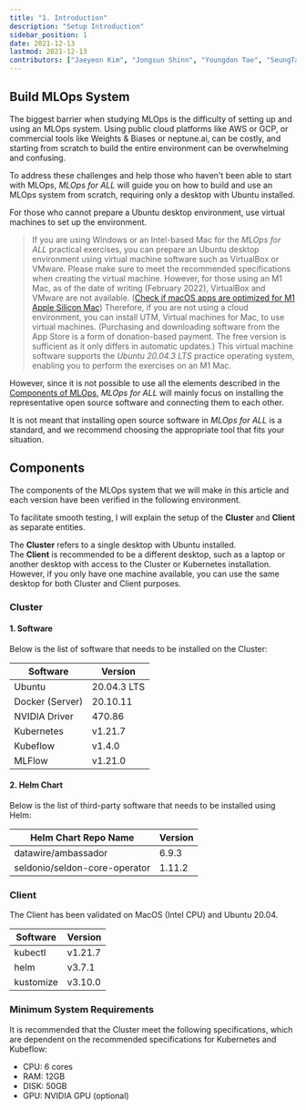 ```yaml
---
title: "1. Introduction"
description: "Setup Introduction"
sidebar_position: 1
date: 2021-12-13
lastmod: 2021-12-13
contributors: ["Jaeyeon Kim", "Jongsun Shinn", "Youngdon Tae", "SeungTae Kim"]
---
```


## Build MLOps System

The biggest barrier when studying MLOps is the difficulty of setting up and using an MLOps system. Using public cloud platforms like AWS or GCP, or commercial tools like Weights & Biases or neptune.ai, can be costly, and starting from scratch to build the entire environment can be overwhelming and confusing.

To address these challenges and help those who haven't been able to start with MLOps, *MLOps for ALL* will guide you on how to build and use an MLOps system from scratch, requiring only a desktop with Ubuntu installed.

For those who cannot prepare a Ubuntu desktop environment, use virtual machines to set up the environment.

> If you are using Windows or an Intel-based Mac for the *MLOps for ALL* practical exercises, you can prepare an Ubuntu desktop environment using virtual machine software such as VirtualBox or VMware. Please make sure to meet the recommended specifications when creating the virtual machine.
> However, for those using an M1 Mac, as of the date of writing (February 2022), VirtualBox and VMware are not available. ([Check if macOS apps are optimized for M1 Apple Silicon Mac](https://isapplesiliconready.com/kr))
> Therefore, if you are not using a cloud environment, you can install UTM, Virtual machines for Mac, to use virtual machines. 
> (Purchasing and downloading software from the App Store is a form of donation-based payment. The free version is sufficient as it only differs in automatic updates.)
> This virtual machine software supports the *Ubuntu 20.04.3 LTS* practice operating system, enabling you to perform the exercises on an M1 Mac.


However, since it is not possible to use all the elements described in the [Components of MLOps](../introduction/component.md), *MLOps for ALL* will mainly focus on installing the representative open source software and connecting them to each other.

It is not meant that installing open source software in *MLOps for ALL* is a standard, and we recommend choosing the appropriate tool that fits your situation.

## Components

The components of the MLOps system that we will make in this article and each version have been verified in the following environment.

To facilitate smooth testing, I will explain the setup of the **Cluster** and **Client** as separate entities.

The **Cluster** refers to a single desktop with Ubuntu installed.  
The **Client** is recommended to be a different desktop, such as a laptop or another desktop with access to the Cluster or Kubernetes installation. However, if you only have one machine available, you can use the same desktop for both Cluster and Client purposes.

### Cluster

#### 1. Software

Below is the list of software that needs to be installed on the Cluster:

| Software        | Version     |
| --------------- | ----------- |
| Ubuntu          | 20.04.3 LTS |
| Docker (Server) | 20.10.11    |
| NVIDIA Driver   | 470.86      |
| Kubernetes      | v1.21.7     |
| Kubeflow        | v1.4.0      |
| MLFlow          | v1.21.0     |

#### 2. Helm Chart

Below is the list of third-party software that needs to be installed using Helm:

| Helm Chart Repo Name          | Version |
| ----------------------------- | ------- |
| datawire/ambassador           | 6.9.3   |
| seldonio/seldon-core-operator | 1.11.2  |

### Client

The Client has been validated on MacOS (Intel CPU) and Ubuntu 20.04.

| Software        | Version  |
| --------------- | ----------|
| kubectl         | v1.21.7   |
| helm            | v3.7.1    |
| kustomize       | v3.10.0   |

### Minimum System Requirements

It is recommended that the Cluster meet the following specifications, which are dependent on the recommended specifications for Kubernetes and Kubeflow:

- CPU: 6 cores
- RAM: 12GB
- DISK: 50GB
- GPU: NVIDIA GPU (optional)

